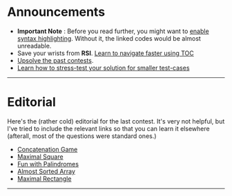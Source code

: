 # Announcements
* **Important Note** : Before you read further, you might want to [enable syntax highlighting](../../documentation/documentation.md). Without it, the linked codes would be almost unreadable. 
* Save your wrists from **RSI**. [Learn to navigate faster using TOC](../../documentation/faster-navigation.md)
* [Upsolve the past contests](../../invitation-link/invitation-link.md).
* [Learn how to stress-test your solution for smaller test-cases](../../documentation/stress-testing.md)

----

# Editorial

Here's the (rather cold) editorial for the last contest. It's very not helpful, but I've tried to include the relevant links so that you can learn it elsewhere (afterall, most of the questions were standard ones.)

* [Concatenation Game](concatenation-game/concatenation-game.md)
* [Maximal Square](maximal-square/maximal-square.md)
* [Fun with Palindromes](fun-with-palindromes/fun-with-palindromes.md)
* [Almost Sorted Array](almost-sorted-array/almost-sorted-array.md)
* [Maximal Rectangle](maximal-rectangle/maximal-rectangle.md)
----
